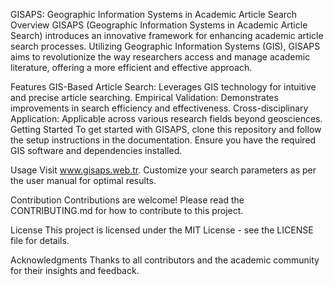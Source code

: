 GISAPS: Geographic Information Systems in Academic Article Search
Overview
GISAPS (Geographic Information Systems in Academic Article Search) introduces an innovative framework for enhancing academic article search processes. Utilizing Geographic Information Systems (GIS), GISAPS aims to revolutionize the way researchers access and manage academic literature, offering a more efficient and effective approach.

Features
GIS-Based Article Search: Leverages GIS technology for intuitive and precise article searching.
Empirical Validation: Demonstrates improvements in search efficiency and effectiveness.
Cross-disciplinary Application: Applicable across various research fields beyond geosciences.
Getting Started
To get started with GISAPS, clone this repository and follow the setup instructions in the documentation. Ensure you have the required GIS software and dependencies installed.

Usage
Visit www.gisaps.web.tr. Customize your search parameters as per the user manual for optimal results.

Contribution
Contributions are welcome! Please read the CONTRIBUTING.md for how to contribute to this project.

License
This project is licensed under the MIT License - see the LICENSE file for details.

Acknowledgments
Thanks to all contributors and the academic community for their insights and feedback.
